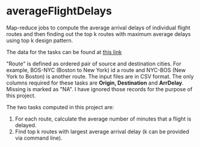 # averageFlightDelays
Map-reduce jobs to compute the average arrival delays of individual flight routes and then finding out the top k routes with maximum average delays using top k design pattern.


The data for the tasks can be found at [this link](https://drive.google.com/file/d/1U2PjP5m8G5FP-G3eqRF3fqsjdQzkirvC/edit)

"Route" is defined as ordered pair of source and destination cities. For example, BOS-NYC (Boston to New York) id a route and NYC-BOS (New York to Boston) is another route. The input files are in CSV format. The only columns required for these tasks are **Origin, Destination** and **ArrDelay**. Missing is marked as "NA". I have ignored those records for the purpose of this project.

The two tasks computed in this project are:
1. For each route, calculate the average number of minutes that a flight is delayed.
2. Find top k routes with largest average  arrival delay (k can be provided via command line).
